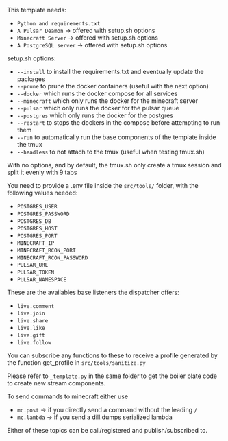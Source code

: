 This template needs:

- `Python and requirements.txt`
- `A Pulsar Deamon` -> offered with setup.sh options
- `Minecraft Server` -> offered with setup.sh options
- `A PostgreSQL server` -> offered with setup.sh options

setup.sh options:

- `--install` to install the requirements.txt and eventually update the packages
- `--prune` to prune the docker containers (useful with the next option)
- `--docker` which runs the docker compose for all services
- `--minecraft` which only runs the docker for the minecraft server
- `--pulsar` which only runs the docker for the pulsar queue
- `--postgres` which only runs the docker for the postgres
- `--restart` to stops the dockers in the compose before attempting to run them
- `--run` to automatically run the base components of the template inside the tmux
- `--headless` to not attach to the tmux (useful when testing tmux.sh)

With no options, and by default, the tmux.sh only create a tmux session and split it evenly with 9 tabs

You need to provide a .env file inside the `src/tools/` folder, with the following values needed:
- `POSTGRES_USER`
- `POSTGRES_PASSWORD`
- `POSTGRES_DB`
- `POSTGRES_HOST`
- `POSTGRES_PORT`
- `MINECRAFT_IP`
- `MINECRAFT_RCON_PORT`
- `MINECRAFT_RCON_PASSWORD`
- `PULSAR_URL`
- `PULSAR_TOKEN`
- `PULSAR_NAMESPACE`

These are the availables base listeners the dispatcher offers:
- `live.comment`
- `live.join`
- `live.share`
- `live.like`
- `live.gift`
- `live.follow`

You can subscribe any functions to these to receive a profile generated by the function get_profile in `src/tools/sanitize.py`

Please refer to `_template.py` in the same folder to get the boiler plate code to create new stream components.

To send commands to minecraft either use
- `mc.post` -> if you directly send a command without the leading `/`
- `mc.lambda` -> if you send a dill.dumps serialized lambda

Either of these topics can be call/registered and publish/subscribed to.